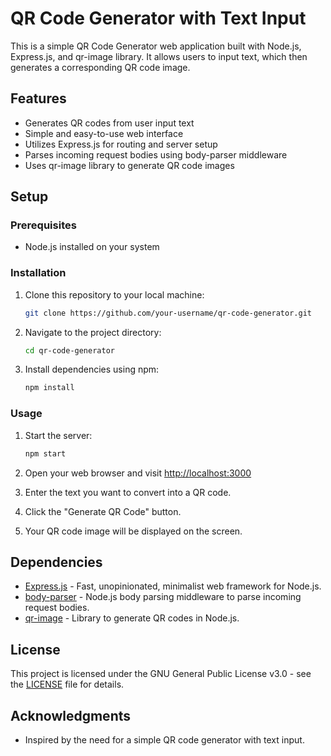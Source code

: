 # QR Code Generator with Text Input

This is a simple QR Code Generator web application built with Node.js, Express.js, and qr-image library. It allows users to input text, which then generates a corresponding QR code image.

## Features

- Generates QR codes from user input text
- Simple and easy-to-use web interface
- Utilizes Express.js for routing and server setup
- Parses incoming request bodies using body-parser middleware
- Uses qr-image library to generate QR code images

## Setup

### Prerequisites

- Node.js installed on your system

### Installation

1. Clone this repository to your local machine:

   ```bash
   git clone https://github.com/your-username/qr-code-generator.git
   ```

2. Navigate to the project directory:

   ```bash
   cd qr-code-generator
   ```

3. Install dependencies using npm:

   ```bash
   npm install
   ```

### Usage

1. Start the server:

   ```bash
   npm start
   ```

2. Open your web browser and visit [http://localhost:3000](http://localhost:3000)

3. Enter the text you want to convert into a QR code.

4. Click the "Generate QR Code" button.

5. Your QR code image will be displayed on the screen.

## Dependencies

- [Express.js](https://expressjs.com/) - Fast, unopinionated, minimalist web framework for Node.js.
- [body-parser](https://www.npmjs.com/package/body-parser) - Node.js body parsing middleware to parse incoming request bodies.
- [qr-image](https://www.npmjs.com/package/qr-image) - Library to generate QR codes in Node.js.

## License

This project is licensed under the GNU General Public License v3.0 - see the [LICENSE](LICENSE) file for details.

## Acknowledgments

- Inspired by the need for a simple QR code generator with text input.
```
